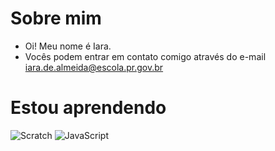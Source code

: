 # Sobre mim 
- Oi! Meu nome é Iara.
- Vocês podem entrar em contato comigo através do e-mail iara.de.almeida@escola.pr.gov.br

# Estou aprendendo 

![Scratch](https://img.shields.io/badge/Scratch-4D97FF?style=for-the-badge&logo=Scratch&logoColor=white)
![JavaScript](https://img.shields.io/badge/JavaScript-323330?style=for-the-badge&logo=javascript&logoColor=F7DF1E)
